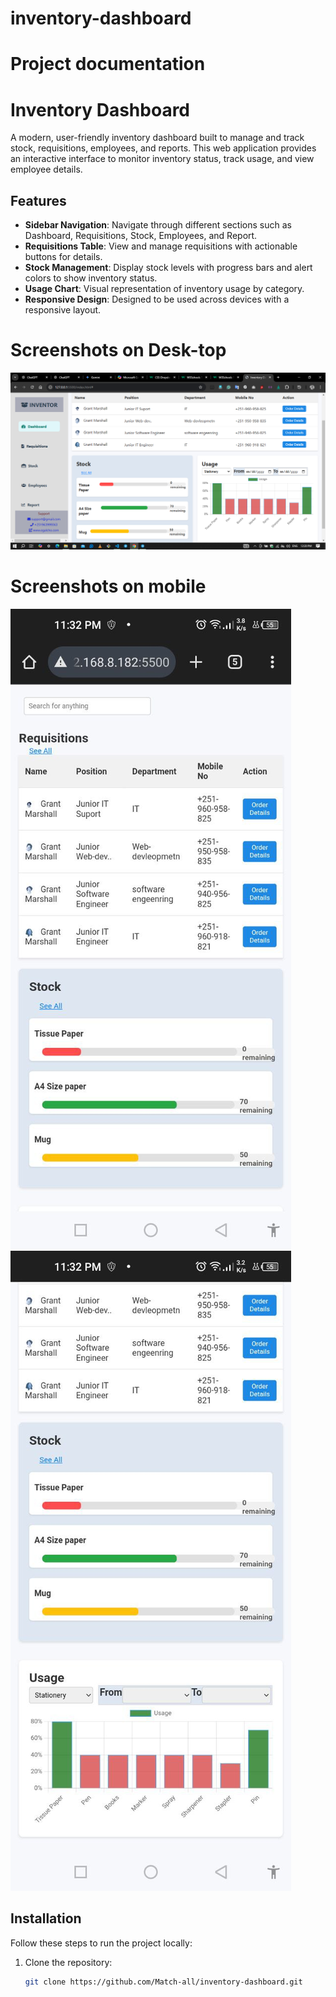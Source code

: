# inventory-dashboard
# Project documentation

# Inventory Dashboard

A modern, user-friendly inventory dashboard built to manage and track stock, requisitions, employees, and reports. This web application provides an interactive interface to monitor inventory status, track usage, and view employee details.

## Features

- **Sidebar Navigation**: Navigate through different sections such as Dashboard, Requisitions, Stock, Employees, and Report.
- **Requisitions Table**: View and manage requisitions with actionable buttons for details.
- **Stock Management**: Display stock levels with progress bars and alert colors to show inventory status.
- **Usage Chart**: Visual representation of inventory usage by category.
- **Responsive Design**: Designed to be used across devices with a responsive layout.

# Screenshots on Desk-top

![Dashboard Screenshot](images/dashoard0.png)

# Screenshots on mobile

![Dashboard Screenshot](images/photo_2024-11-16_12-33-41.jpg)
![Dashboard Screenshot](images/photo_2024-11-16_12-33-14.jpg)


## Installation

Follow these steps to run the project locally:

1. Clone the repository:
   ```bash
   git clone https://github.com/Match-all/inventory-dashboard.git
   ```
